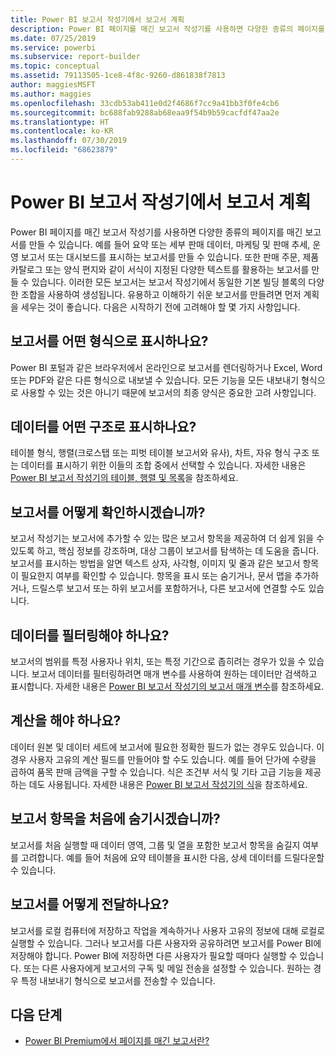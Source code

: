 ```yaml
---
title: Power BI 보고서 작성기에서 보고서 계획
description: Power BI 페이지를 매긴 보고서 작성기를 사용하면 다양한 종류의 페이지를 매긴 보고서를 만들 수 있습니다. 유용하고 이해하기 쉬운 보고서를 만들려면 먼저 계획을 세우는 것이 좋습니다.
ms.date: 07/25/2019
ms.service: powerbi
ms.subservice: report-builder
ms.topic: conceptual
ms.assetid: 79113505-1ce8-4f8c-9260-d861838f7813
author: maggiesMSFT
ms.author: maggies
ms.openlocfilehash: 33cdb53ab411e0d2f4686f7cc9a41bb3f0fe4cb6
ms.sourcegitcommit: bc688fab9288ab68eaa9f54b9b59cacfdf47aa2e
ms.translationtype: HT
ms.contentlocale: ko-KR
ms.lasthandoff: 07/30/2019
ms.locfileid: "68623879"
---
```

# <a name="planning-a-report-in-power-bi-report-builder"></a>Power BI 보고서 작성기에서 보고서 계획

Power BI 페이지를 매긴 보고서 작성기를 사용하면 다양한 종류의 페이지를 매긴 보고서를 만들 수 있습니다. 예를 들어 요약 또는 세부 판매 데이터, 마케팅 및 판매 추세, 운영 보고서 또는 대시보드를 표시하는 보고서를 만들 수 있습니다. 또한 판매 주문, 제품 카탈로그 또는 양식 편지와 같이 서식이 지정된 다양한 텍스트를 활용하는 보고서를 만들 수 있습니다. 이러한 모든 보고서는 보고서 작성기에서 동일한 기본 빌딩 블록의 다양한 조합을 사용하여 생성됩니다. 유용하고 이해하기 쉬운 보고서를 만들려면 먼저 계획을 세우는 것이 좋습니다. 다음은 시작하기 전에 고려해야 할 몇 가지 사항입니다.  
  
## <a name="in-what-format-do-you-want-the-report-to-appear"></a>보고서를 어떤 형식으로 표시하나요?
  
Power BI 포털과 같은 브라우저에서 온라인으로 보고서를 렌더링하거나 Excel, Word 또는 PDF와 같은 다른 형식으로 내보낼 수 있습니다. 모든 기능을 모든 내보내기 형식으로 사용할 수 있는 것은 아니기 때문에 보고서의 최종 양식은 중요한 고려 사항입니다. 
  
## <a name="in-what-structure-do-you-want-to-present-the-data"></a>데이터를 어떤 구조로 표시하나요?
  
테이블 형식, 행렬(크로스탭 또는 피벗 테이블 보고서와 유사), 차트, 자유 형식 구조 또는 데이터를 표시하기 위한 이들의 조합 중에서 선택할 수 있습니다. 자세한 내용은 [Power BI 보고서 작성기의 테이블, 행렬 및 목록](report-builder-tables-matrices-lists.md)을 참조하세요.  
  
## <a name="how-do-you-want-your-report-to-look"></a>보고서를 어떻게 확인하시겠습니까?
  
보고서 작성기는 보고서에 추가할 수 있는 많은 보고서 항목을 제공하여 더 쉽게 읽을 수 있도록 하고, 핵심 정보를 강조하며, 대상 그룹이 보고서를 탐색하는 데 도움을 줍니다. 보고서를 표시하는 방법을 알면 텍스트 상자, 사각형, 이미지 및 줄과 같은 보고서 항목이 필요한지 여부를 확인할 수 있습니다. 항목을 표시 또는 숨기거나, 문서 맵을 추가하거나, 드릴스루 보고서 또는 하위 보고서를 포함하거나, 다른 보고서에 연결할 수도 있습니다.   
  
## <a name="should-the-data-be-filtered"></a>데이터를 필터링해야 하나요?
  
보고서의 범위를 특정 사용자나 위치, 또는 특정 기간으로 좁히려는 경우가 있을 수 있습니다. 보고서 데이터를 필터링하려면 매개 변수를 사용하여 원하는 데이터만 검색하고 표시합니다. 자세한 내용은 [Power BI 보고서 작성기의 보고서 매개 변수](paginated-reports-parameters.md)를 참조하세요.  
  
## <a name="do-you-need-to-create-calculations"></a>계산을 해야 하나요? 
  
데이터 원본 및 데이터 세트에 보고서에 필요한 정확한 필드가 없는 경우도 있습니다. 이 경우 사용자 고유의 계산 필드를 만들어야 할 수도 있습니다. 예를 들어 단가에 수량을 곱하여 품목 판매 금액을 구할 수 있습니다. 식은 조건부 서식 및 기타 고급 기능을 제공하는 데도 사용됩니다. 자세한 내용은 [Power BI 보고서 작성기의 식](report-builder-expressions.md)을 참조하세요.  
  
## <a name="do-you-want-to-hide-report-items-initially"></a>보고서 항목을 처음에 숨기시겠습니까?
  
보고서를 처음 실행할 때 데이터 영역, 그룹 및 열을 포함한 보고서 항목을 숨길지 여부를 고려합니다. 예를 들어 처음에 요약 테이블을 표시한 다음, 상세 데이터를 드릴다운할 수 있습니다. 
  
## <a name="how-are-you-going-to-deliver-your-report"></a>보고서를 어떻게 전달하나요?  
  
보고서를 로컬 컴퓨터에 저장하고 작업을 계속하거나 사용자 고유의 정보에 대해 로컬로 실행할 수 있습니다. 그러나 보고서를 다른 사용자와 공유하려면 보고서를 Power BI에 저장해야 합니다. Power BI에 저장하면 다른 사용자가 필요할 때마다 실행할 수 있습니다. 또는 다른 사용자에게 보고서의 구독 및 메일 전송을 설정할 수 있습니다. 원하는 경우 특정 내보내기 형식으로 보고서를 전송할 수 있습니다. 
  
## <a name="next-steps"></a>다음 단계

- [Power BI Premium에서 페이지를 매긴 보고서란?](paginated-reports-report-builder-power-bi.md)
